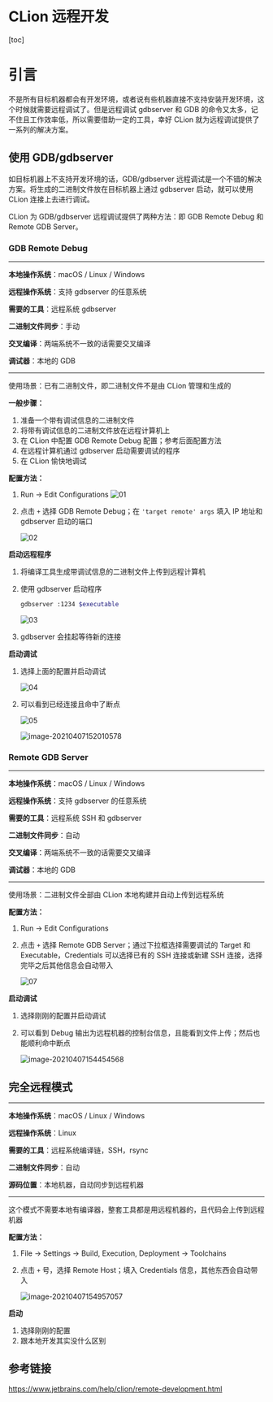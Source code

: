 # CLion 远程开发

[toc]


# 引言

不是所有目标机器都会有开发环境，或者说有些机器直接不支持安装开发环境，这个时候就需要远程调试了。但是远程调试 gdbserver 和 GDB 的命令又太多，记不住且工作效率低，所以需要借助一定的工具，幸好 CLion 就为远程调试提供了一系列的解决方案。



## 使用 GDB/gdbserver

如目标机器上不支持开发环境的话，GDB/gdbserver 远程调试是一个不错的解决方案。将生成的二进制文件放在目标机器上通过 gdbserver 启动，就可以使用 CLion 连接上去进行调试。

CLion 为 GDB/gdbserver 远程调试提供了两种方法：即 GDB Remote Debug 和 Remote GDB Server。



### GDB Remote Debug

---

**本地操作系统**：macOS / Linux / Windows

**远程操作系统**：支持 gdbserver 的任意系统

**需要的工具**：远程系统 gdbserver

**二进制文件同步**：手动

**交叉编译**：两端系统不一致的话需要交叉编译

**调试器**：本地的 GDB

---

使用场景：已有二进制文件，即二进制文件不是由 CLion 管理和生成的

**一般步骤：**

1. 准备一个带有调试信息的二进制文件
2. 将带有调试信息的二进制文件放在远程计算机上
3. 在 CLion 中配置 GDB Remote Debug 配置；参考后面配置方法
4. 在远程计算机通过 gdbserver 启动需要调试的程序
5. 在 CLion 愉快地调试

**配置方法：**

1. Run -> Edit Configurations
   ![01](img/002/01.png)

2. 点击 ```+``` 选择 GDB Remote Debug；在 ```'target remote' args``` 填入 IP 地址和 gdbserver 启动的端口

   ![02](img/002/02.png)

**启动远程程序**

1. 将编译工具生成带调试信息的二进制文件上传到远程计算机

2. 使用 gdbserver 启动程序

   ```bash
   gdbserver :1234 $executable
   ```

   ![03](img/002/03.png)
   
3. gdbserver 会挂起等待新的连接

**启动调试**

1. 选择上面的配置并启动调试

   ![04](img/002/04.png)

2. 可以看到已经连接且命中了断点

   ![05](img/002/05.png)

   ![image-20210407152010578](img/002/06.png)



### Remote GDB Server

---

**本地操作系统**：macOS / Linux / Windows

**远程操作系统**：支持 gdbserver 的任意系统

**需要的工具**：远程系统 SSH 和 gdbserver

**二进制文件同步**：自动

**交叉编译**：两端系统不一致的话需要交叉编译

**调试器**：本地的 GDB

---

使用场景：二进制文件全部由 CLion 本地构建并自动上传到远程系统

**配置方法：**

1. Run -> Edit Configurations

2. 点击 ```+``` 选择 Remote GDB Server；通过下拉框选择需要调试的 Target 和 Executable，Credentials 可以选择已有的 SSH 连接或新建 SSH 连接，选择完毕之后其他信息会自动带入

   ![07](img/002/07.png)

**启动调试**

1. 选择刚刚的配置并启动调试

2. 可以看到 Debug 输出为远程机器的控制台信息，且能看到文件上传；然后也能顺利命中断点

   ![image-20210407154454568](img/002/08.png)



## 完全远程模式

---

**本地操作系统**：macOS / Linux / Windows

**远程操作系统**：Linux

**需要的工具**：远程系统编译链，SSH，rsync

**二进制文件同步**：自动

**源码位置**：本地机器，自动同步到远程机器

---

这个模式不需要本地有编译器，整套工具都是用远程机器的，且代码会上传到远程机器

**配置方法：**

1. File -> Settings -> Build, Execution, Deployment -> Toolchains

2. 点击 ```+``` 号，选择 Remote Host；填入 Credentials 信息，其他东西会自动带入

   ![image-20210407154957057](img/002/09.png)

**启动**

1. 选择刚刚的配置
2. 跟本地开发其实没什么区别



## 参考链接

<https://www.jetbrains.com/help/clion/remote-development.html>